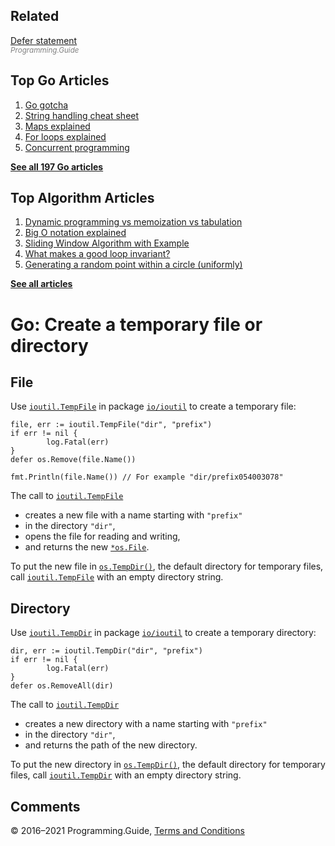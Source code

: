 



## Related

[Defer statement](defer.html)  
<span style="color: grey; font-style: italic; font-size: smaller">Programming.Guide</span>

## Top Go Articles

1.  [Go gotcha](go-gotcha.html)
2.  [String handling cheat sheet](string-functions-reference-cheat-sheet.html)
3.  [Maps explained](maps-explained.html)
4.  [For loops explained](for-loop.html)
5.  [Concurrent programming](go-concurrency-tutorial.html)

[**See all 197 Go articles**](index.html)



## Top Algorithm Articles

1.  [Dynamic programming vs memoization vs tabulation](../dynamic-programming-vs-memoization-vs-tabulation.html)
2.  [Big O notation explained](../big-o-notation-explained.html)
3.  [Sliding Window Algorithm with Example](../sliding-window-example.html)
4.  [What makes a good loop invariant?](../what-makes-a-good-loop-invariant.html)
5.  [Generating a random point within a circle (uniformly)](../random-point-within-circle.html)

[**See all articles**](../index.html)

# Go: Create a temporary file or directory

## File

Use [`ioutil.TempFile`](https://golang.org/pkg/io/ioutil/#TempFile) in package [`io/ioutil`](https://golang.org/pkg/io/ioutil/) to create a temporary file:

    file, err := ioutil.TempFile("dir", "prefix")
    if err != nil {
            log.Fatal(err)
    }
    defer os.Remove(file.Name())

    fmt.Println(file.Name()) // For example "dir/prefix054003078"

The call to [`ioutil.TempFile`](https://golang.org/pkg/io/ioutil/#TempFile)

- creates a new file with a name starting with `"prefix"`
- in the directory `"dir"`,
- opens the file for reading and writing,
- and returns the new [`*os.File`](https://golang.org/pkg/os/#File).

To put the new file in [`os.TempDir()`](https://golang.org/pkg/os/#TempDir), the default directory for temporary files, call [`ioutil.TempFile`](https://golang.org/pkg/io/ioutil/#TempFile) with an empty directory string.

## Directory

Use [`ioutil.TempDir`](https://golang.org/pkg/io/ioutil/#TempDir) in package [`io/ioutil`](https://golang.org/pkg/io/ioutil/) to create a temporary directory:

    dir, err := ioutil.TempDir("dir", "prefix")
    if err != nil {
            log.Fatal(err)
    }
    defer os.RemoveAll(dir)

The call to [`ioutil.TempDir`](https://golang.org/pkg/io/ioutil/#TempDir)

- creates a new directory with a name starting with `"prefix"`
- in the directory `"dir"`,
- and returns the path of the new directory.

To put the new directory in [`os.TempDir()`](https://golang.org/pkg/os/#TempDir), the default directory for temporary files, call [`ioutil.TempDir`](https://golang.org/pkg/io/ioutil/#TempDir) with an empty directory string.

## Comments



© 2016–2021 Programming.Guide, [Terms and Conditions](../terms-and-conditions.html)
